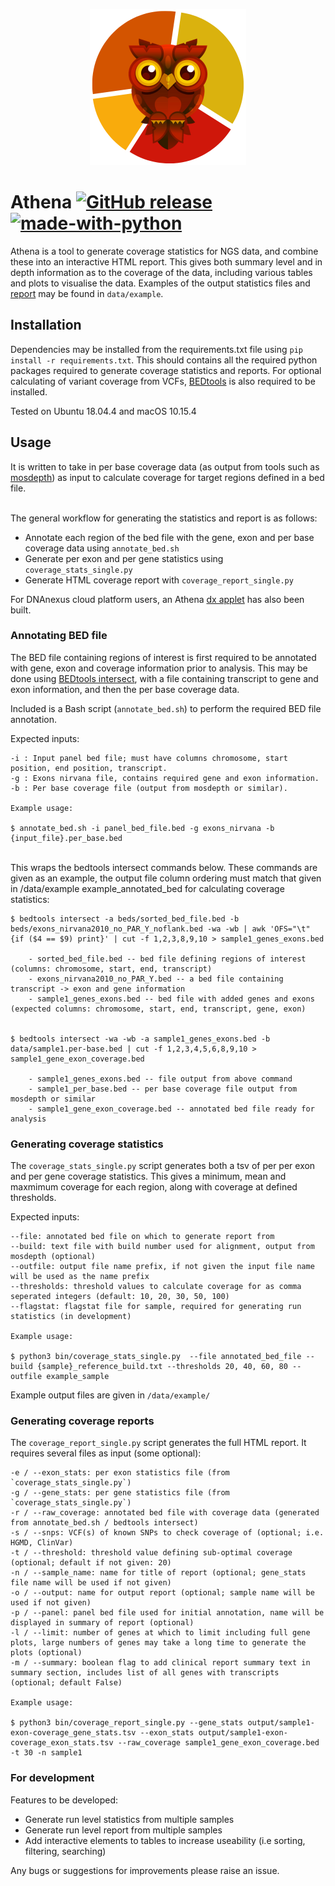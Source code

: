 <p align="center">
    <img height="250" width="250" src="data/static/images/logo.png">
</p>


# Athena [![GitHub release][release-image]][release-url] [![made-with-python][python-image]][python-url]


Athena is a tool to generate coverage statistics for NGS data, and combine these into an interactive HTML report. This gives both summary level and in depth information as to the coverage of the data, including various tables and plots to visualise the data. Examples of the output statistics files and [report][report-link] may be found in `data/example`.<br>


## Installation

Dependencies may be installed from the requirements.txt file using ```pip install -r requirements.txt```.
This should contains all the required python packages required to generate coverage statistics and reports.
For optional calculating of variant coverage from VCFs, [BEDtools][bedtools-url] is also required to be installed.

Tested on Ubuntu 18.04.4 and macOS 10.15.4

## Usage

It is written to take in per base coverage data (as output from tools such as [mosdepth][mosdepth-url]) as input to calculate coverage for target regions defined in a bed file. <br></br>

The general workflow for generating the statistics and report is as follows: <br>
- Annotate each region of the bed file with the gene, exon and per base coverage data using `annotate_bed.sh`
- Generate per exon and per gene statistics using `coverage_stats_single.py`
- Generate HTML coverage report with `coverage_report_single.py`

For DNAnexus cloud platform users, an Athena [dx applet][dx-url] has also been built.


### Annotating BED file
The BED file containing regions of interest is first required to be annotated with gene, exon and coverage information prior to analysis. This may be done using [BEDtools intersect][bedtools-intersect-url], with a file containing transcript to gene and exon information, and then the per base coverage data. <br>

Included is a Bash script (`annotate_bed.sh`) to perform the required BED file annotation.

Expected inputs:

```
-i : Input panel bed file; must have columns chromosome, start position, end position, transcript.
-g : Exons nirvana file, contains required gene and exon information.
-b : Per base coverage file (output from mosdepth or similar).

Example usage:

$ annotate_bed.sh -i panel_bed_file.bed -g exons_nirvana -b {input_file}.per_base.bed
```
<br>
This wraps the bedtools intersect commands below. These commands are given as an example, the output file column ordering must match that given in /data/example example_annotated_bed for calculating coverage statistics:
<br>

```
$ bedtools intersect -a beds/sorted_bed_file.bed -b beds/exons_nirvana2010_no_PAR_Y_noflank.bed -wa -wb | awk 'OFS="\t" {if ($4 == $9) print}' | cut -f 1,2,3,8,9,10 > sample1_genes_exons.bed

    - sorted_bed_file.bed -- bed file defining regions of interest (columns: chromosome, start, end, transcript)
    - exons_nirvana2010_no_PAR_Y.bed -- a bed file containing transcript -> exon and gene information
    - sample1_genes_exons.bed -- bed file with added genes and exons (expected columns: chromosome, start, end, transcript, gene, exon)


$ bedtools intersect -wa -wb -a sample1_genes_exons.bed -b data/sample1.per-base.bed | cut -f 1,2,3,4,5,6,8,9,10 > sample1_gene_exon_coverage.bed

    - sample1_genes_exons.bed -- file output from above command
    - sample1_per_base.bed -- per base coverage file output from mosdepth or similar
    - sample1_gene_exon_coverage.bed -- annotated bed file ready for analysis
```


### Generating coverage statistics
The `coverage_stats_single.py` script generates both a tsv of per per exon and per gene coverage statistics. This gives a minimum, mean and maxmimum coverage for each region, along with coverage at defined thresholds.

Expected inputs:

```
--file: annotated bed file on which to generate report from
--build: text file with build number used for alignment, output from mosdepth (optional)
--outfile: output file name prefix, if not given the input file name will be used as the name prefix
--thresholds: threshold values to calculate coverage for as comma seperated integers (default: 10, 20, 30, 50, 100)
--flagstat: flagstat file for sample, required for generating run statistics (in development)

Example usage:

$ python3 bin/coverage_stats_single.py  --file annotated_bed_file --build {sample}_reference_build.txt --thresholds 20, 40, 60, 80 --outfile example_sample
```

Example output files are given in `/data/example/`


### Generating coverage reports
The `coverage_report_single.py` script generates the full HTML report. It requires several files as input (some optional):

```
-e / --exon_stats: per exon statistics file (from `coverage_stats_single.py`)
-g / --gene_stats: per gene statistics file (from `coverage_stats_single.py`)
-r / --raw_coverage: annotated bed file with coverage data (generated from annotate_bed.sh / bedtools intersect)
-s / --snps: VCF(s) of known SNPs to check coverage of (optional; i.e. HGMD, ClinVar)
-t / --threshold: threshold value defining sub-optimal coverage (optional; default if not given: 20)
-n / --sample_name: name for title of report (optional; gene_stats file name will be used if not given)
-o / --output: name for output report (optional; sample name will be used if not given)
-p / --panel: panel bed file used for initial annotation, name will be displayed in summary of report (optional)
-l / --limit: number of genes at which to limit including full gene plots, large numbers of genes may take a long time to generate the plots (optional)
-m / --summary: boolean flag to add clinical report summary text in summary section, includes list of all genes with transcripts (optional; default False)

Example usage:

$ python3 bin/coverage_report_single.py --gene_stats output/sample1-exon-coverage_gene_stats.tsv --exon_stats output/sample1-exon-coverage_exon_stats.tsv --raw_coverage sample1_gene_exon_coverage.bed -t 30 -n sample1
```


### For development

Features to be developed:
- Generate run level statistics from multiple samples
- Generate run level report from multiple samples
- Add interactive elements to tables to increase useability (i.e sorting, filtering, searching)

Any bugs or suggestions for improvements please raise an issue.


[release-image]: https://img.shields.io/github/v/release/eastgenomics/athena
[release-url]: https://github.com/eastgenomics/athena/releases
[python-image]: https://img.shields.io/badge/Made%20with-Python-1f425f.svg
[python-url]: https://www.python.org/

[report-link]: https://htmlpreview.github.io/?https://github.com/eastgenomics/athena/blob/master/data/example/example_coverage_report.html

[bedtools-url]: https://bedtools.readthedocs.io/en/latest/content/installation.html
[bedtools-intersect-url]: https://bedtools.readthedocs.io/en/latest/content/tools/intersect.html
[mosdepth-url]: https://github.com/brentp/mosdepth

[dx-url]: https://github.com/eastgenomics/eggd_athena
